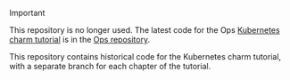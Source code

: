 > [!IMPORTANT]
> This repository is no longer used. The latest code for the Ops [Kubernetes charm tutorial](https://ops.readthedocs.io/en/latest/) is in the [Ops repository](https://github.com/canonical/operator/tree/main/examples).

This repository contains historical code for the Kubernetes charm tutorial, with a separate branch for each chapter of the tutorial.
